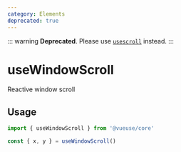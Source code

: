 ```yaml
---
category: Elements
deprecated: true
---
```


::: warning
**Deprecated**. Please use [`usescroll`](https://vueuse.org/core/usescroll/#usescroll) instead.
:::


# useWindowScroll

Reactive window scroll

## Usage

```js
import { useWindowScroll } from '@vueuse/core'

const { x, y } = useWindowScroll()
```

